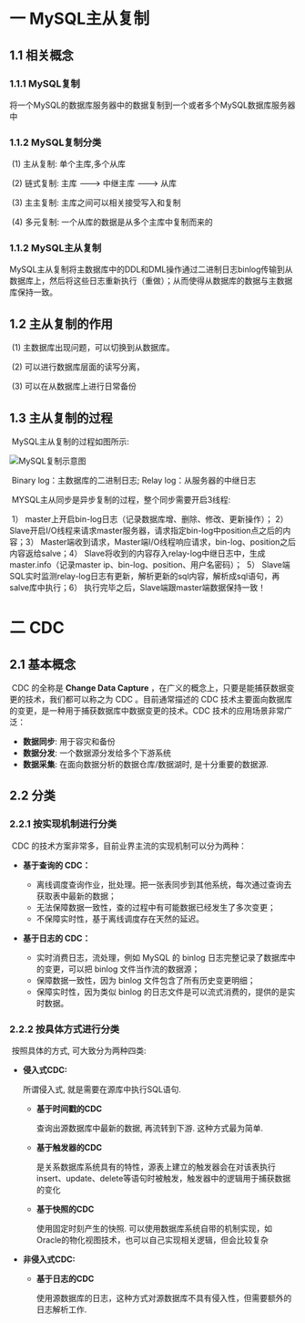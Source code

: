 # 一 MySQL主从复制

## 1.1 相关概念

### 1.1.1 MySQL复制

​		将一个MySQL的数据库服务器中的数据复制到一个或者多个MySQL数据库服务器中

### 1.1.2 MySQL复制分类

​		(1) 主从复制: 单个主库,多个从库

​		(2) 链式复制: 主库 ---> 中继主库 ---> 从库

​		(3) 主主复制: 主库之间可以相关接受写入和复制

​		(4) 多元复制: 一个从库的数据是从多个主库中复制而来的

### 1.1.2 MySQL主从复制

​		MySQL主从复制将主数据库中的DDL和DML操作通过二进制日志binlog传输到从数据库上，然后将这些日志重新执行（重做）；从而使得从数据库的数据与主数据库保持一致。

## 1.2 主从复制的作用

​		(1) 主数据库出现问题，可以切换到从数据库。

​		(2) 可以进行数据库层面的读写分离，

​		(3) 可以在从数据库上进行日常备份

## 1.3 主从复制的过程

​		MySQL主从复制的过程如图所示:

![MySQL复制示意图](../MySQL-CDC/MySQL-CDC002/MySQL主从复制.png)

​		Binary log：主数据库的二进制日志;       Relay log：从服务器的中继日志

​		MYSQL主从同步是异步复制的过程，整个同步需要开启3线程: 

​		1） master上开启bin-log日志（记录数据库增、删除、修改、更新操作）；
​		2） Slave开启I/O线程来请求master服务器，请求指定bin-log中position点之后的内容；
​		3） Master端收到请求，Master端I/O线程响应请求，bin-log、position之后内容返给salve；
​		4） Slave将收到的内容存入relay-log中继日志中，生成master.info（记录master ip、bin-log、position、用户名密码）；
​		5） Slave端SQL实时监测relay-log日志有更新，解析更新的sql内容，解析成sql语句，再salve库中执行；
​		6） 执行完毕之后，Slave端跟master端数据保持一致！

# 二 CDC

## 2.1 基本概念

​		CDC 的全称是 **Change Data Capture** ，在广义的概念上，只要是能捕获数据变更的技术，我们都可以称之为 CDC 。目前通常描述的 CDC 技术主要面向数据库的变更，是一种用于捕获数据库中数据变更的技术。CDC 技术的应用场景非常广泛：

- **数据同步**: 用于容灾和备份
- **数据分发**: 一个数据源分发给多个下游系统
- **数据采集**: 在面向数据分析的数据仓库/数据湖时, 是十分重要的数据源.

## 2.2 分类

### 2.2.1 按实现机制进行分类		

​		CDC 的技术方案非常多，目前业界主流的实现机制可以分为两种：

- **基于查询的 CDC：**
  - 离线调度查询作业，批处理。把一张表同步到其他系统，每次通过查询去获取表中最新的数据；
  - 无法保障数据一致性，查的过程中有可能数据已经发生了多次变更；
  - 不保障实时性，基于离线调度存在天然的延迟。

- **基于日志的 CDC：**
  - 实时消费日志，流处理，例如 MySQL 的 binlog 日志完整记录了数据库中的变更，可以把 binlog 文件当作流的数据源；
  - 保障数据一致性，因为 binlog 文件包含了所有历史变更明细；
  - 保障实时性，因为类似 binlog 的日志文件是可以流式消费的，提供的是实时数据。

### 2.2.2 按具体方式进行分类

​		按照具体的方式, 可大致分为两种四类: 

- **侵入式CDC:** 

  所谓侵入式, 就是需要在源库中执行SQL语句.

  - **基于时间戳的CDC**

    查询出源数据库中最新的数据, 再流转到下游. 这种方式最为简单.

  - **基于触发器的CDC**

    是关系数据库系统具有的特性，源表上建立的触发器会在对该表执行insert、update、delete等语句时被触发，触发器中的逻辑用于捕获数据的变化

  - **基于快照的CDC**

    使用固定时刻产生的快照. 可以使用数据库系统自带的机制实现，如Oracle的物化视图技术，也可以自己实现相关逻辑，但会比较复杂

- **非侵入式CDC:**

  - **基于日志的CDC**

    使用源数据库的日志，这种方式对源数据库不具有侵入性，但需要额外的日志解析工作.